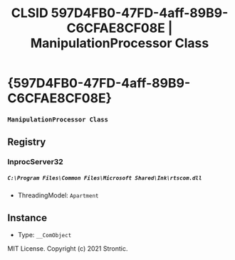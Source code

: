 ﻿---
title: "CLSID 597D4FB0-47FD-4aff-89B9-C6CFAE8CF08E | ManipulationProcessor Class"
excerpt: What is COM-Object CLSID 597D4FB0-47FD-4aff-89B9-C6CFAE8CF08E?
---

# {597D4FB0-47FD-4aff-89B9-C6CFAE8CF08E}

### `ManipulationProcessor Class`

## Registry


### InprocServer32

##### `C:\Program Files\Common Files\Microsoft Shared\Ink\rtscom.dll`
* ThreadingModel: `Apartment`

## Instance

* Type: `__ComObject`

MIT License. Copyright (c) 2021 Strontic.


